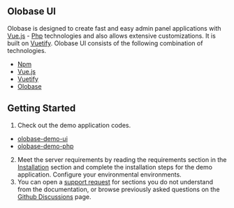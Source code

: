 
## Olobase UI

Olobase is designed to create fast and easy admin panel applications with <a href="https://vuejs.org/" target="_blank">Vue.js</a> - <a href="https://www.php.net/" target="_blank">Php</a> technologies and also allows extensive customizations. It is built on <a href="https://vuetifyjs.com/en/" target="_blank">Vuetify</a>. Olobase UI consists of the following combination of technologies.

* <a href="https://www.npmjs.com/" target="_blank">Npm</a>
* <a href="https://vuejs.org/" target="_blank">Vue.js</a>
* <a href="https://vuetifyjs.com/en/" target="_blank">Vuetify</a>
* <a href="https://www.npmjs.com/package/olobase" target="_blank">Olobase</a>

## Getting Started

1. Check out the demo application codes.
* <a href="https://github.com/olomadev/olobase-demo-ui" target="_blank">olobase-demo-ui</a>
* <a href="https://github.com/olomadev/olobase-demo-php" target="_blank">olobase-demo-php</a>
2. Meet the server requirements by reading the requirements section in the <a href="/ui/installation.html">Installation</a> section and complete the installation steps for the demo application. Configure your environmental environments.
3. You can open a <a href="https://support.oloma.dev/help/1217337193" target="_blank">support request</a> for sections you do not understand from the documentation, or browse previously asked questions on the <a href="https://github.com/olomadev/olobase-skeleton-ui/discussions" target="_blank">Github Discussions</a> page.
